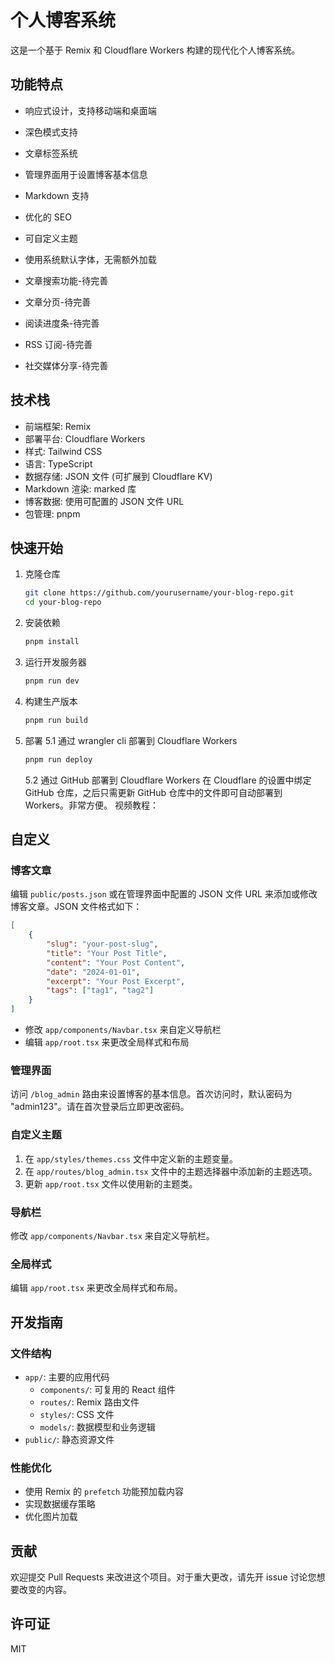 # 个人博客系统

这是一个基于 Remix 和 Cloudflare Workers 构建的现代化个人博客系统。

## 功能特点

- 响应式设计，支持移动端和桌面端
- 深色模式支持
- 文章标签系统
- 管理界面用于设置博客基本信息
- Markdown 支持
- 优化的 SEO
- 可自定义主题
- 使用系统默认字体，无需额外加载

- 文章搜索功能-待完善
- 文章分页-待完善
- 阅读进度条-待完善
- RSS 订阅-待完善
- 社交媒体分享-待完善

## 技术栈

- 前端框架: Remix
- 部署平台: Cloudflare Workers
- 样式: Tailwind CSS
- 语言: TypeScript
- 数据存储: JSON 文件 (可扩展到 Cloudflare KV)
- Markdown 渲染: marked 库
- 博客数据: 使用可配置的 JSON 文件 URL
- 包管理: pnpm

## 快速开始

1. 克隆仓库
   ```sh
   git clone https://github.com/yourusername/your-blog-repo.git
   cd your-blog-repo
   ```

2. 安装依赖
   ```sh
   pnpm install
   ```

3. 运行开发服务器
   ```sh
   pnpm run dev
   ```

4. 构建生产版本
   ```sh
   pnpm run build
   ```

5. 部署
   5.1 通过 wrangler cli 部署到 Cloudflare Workers
   ```sh
   pnpm run deploy
   ```
   5.2 通过 GitHub 部署到 Cloudflare Workers
   在 Cloudflare 的设置中绑定 GitHub 仓库，之后只需更新 GitHub 仓库中的文件即可自动部署到 Workers。非常方便。
   视频教程：

## 自定义

### 博客文章

编辑 `public/posts.json` 或在管理界面中配置的 JSON 文件 URL 来添加或修改博客文章。JSON 文件格式如下：

```json
[
    {
        "slug": "your-post-slug",
        "title": "Your Post Title",
        "content": "Your Post Content",
        "date": "2024-01-01",
        "excerpt": "Your Post Excerpt",
        "tags": ["tag1", "tag2"]
    }
]
```

- 修改 `app/components/Navbar.tsx` 来自定义导航栏
- 编辑 `app/root.tsx` 来更改全局样式和布局

### 管理界面

访问 `/blog_admin` 路由来设置博客的基本信息。首次访问时，默认密码为 "admin123"。请在首次登录后立即更改密码。

### 自定义主题

1. 在 `app/styles/themes.css` 文件中定义新的主题变量。
2. 在 `app/routes/blog_admin.tsx` 文件中的主题选择器中添加新的主题选项。
3. 更新 `app/root.tsx` 文件以使用新的主题类。

### 导航栏

修改 `app/components/Navbar.tsx` 来自定义导航栏。

### 全局样式

编辑 `app/root.tsx` 来更改全局样式和布局。

## 开发指南

### 文件结构

- `app/`: 主要的应用代码
  - `components/`: 可复用的 React 组件
  - `routes/`: Remix 路由文件
  - `styles/`: CSS 文件
  - `models/`: 数据模型和业务逻辑
- `public/`: 静态资源文件

### 性能优化

- 使用 Remix 的 `prefetch` 功能预加载内容
- 实现数据缓存策略
- 优化图片加载

## 贡献

欢迎提交 Pull Requests 来改进这个项目。对于重大更改，请先开 issue 讨论您想要改变的内容。

## 许可证

MIT